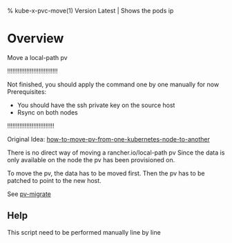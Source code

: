 % kube-x-pvc-move(1) Version Latest | Shows the pods ip
# Overview

Move a local-path pv

!!!!!!!!!!!!!!!!!!!!!!!!!!!!!

Not finished, you should apply the command one by one manually for now
Prerequisites:
* You should have the ssh private key on the source host
* Rsync on both nodes

!!!!!!!!!!!!!!!!!!!!!!!!!!!

Original Idea: [how-to-move-pv-from-one-kubernetes-node-to-another](https://stackoverflow.com/questions/71708673/how-to-move-pv-from-one-kubernetes-node-to-another)

There is no direct way of moving a rancher.io/local-path pv
Since the data is only available on the node the pv has been provisioned on.

To move the pv, the data has to be moved first. Then the pv has to be patched to point to the new host.

See [pv-migrate](https://github.com/utkuozdemir/pv-migrate)



## Help

This script need to be performed manually line by line
